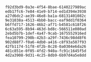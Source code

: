 
                f92d3bd9-0a3e-4f54-8bae-6140227989ac
                edb17fc6-7e84-41e9-b714-ed1d394e3938
                a27d6dc2-ae39-46e8-ba1a-68131401082c
                9e31038a-4513-4bb0-bacc-eaf9dd1f0364
                b6ffd717-1626-46b2-af71-b4581c618f26
                6c63a595-8b94-463d-bd8c-566511e080ad
                2ebd5b7b-1def-4a47-9cab-1675552916ed
                fea10799-290b-42b3-a29f-7436c98dd8f6
                902d88f7-f0a6-4db0-a416-c8f93a507f93
                42fb1174-51f8-4f2b-8c28-0a0304e6da26
                481c851e-0f05-4fd2-940a-fc91c1645f5d
                4d2a3908-9d31-4c25-8db9-6b97d4a5e8dd
                